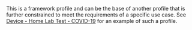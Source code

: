 This is a framework profile and can be the base of another profile that is further constrained to meet the requirements of a specific use case. See [Device - Home Lab Test - COVID-19](StructureDefinition-Device-home-lab-test-covid.html) for an example of such a profile.
